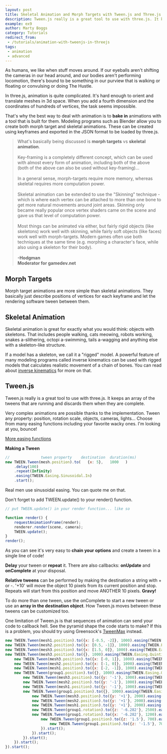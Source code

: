 ```yaml
---
layout: post
title: Skeletal Animation and Morph Targets with Tween.js and Three.js
description: Tween.js really is a great tool to use with three.js. It keeps an array of the tweens that are running and discards them when they are complete.
example: ex9
author: Marty Boggs
category: Tutorials
redirect_from:
 - /tutorials/animation-with-tweenjs-in-threejs
tags:
 - animation
 - advanced
---
```



As humans, we like when stuff moves around. If our eyeballs aren't shifting the cameras in our head around, and our bodies aren't performing locomotion, there's bound to be something in our purview that is walking or floating or convulsing or doing The Hustle.<!--more-->

In three.js, animation is quite complicated. It's hard enough to orient and translate meshes in 3d space. When you add a fourth dimension and the coordinates of hundreds of vertices, the task seems impossible.

That's why the best way to deal with animation is to **bake in** animations with a tool that is built for them. Modeling programs such as Blender allow you to create both morph target and skeletal animations. These can be created using keyframes and exported in the JSON format to be loaded by three.js.

>What's basically being discussed is **morph targets** vs **skeletal animation**.<br><br>
>Key-framing is a completely different concept, which can be used with almost every form of animation, including both of the above (both of the above can also be used without key-framing)...<br><br>
>In a general sense, morph-targets require more memory, whereas skeletal requires more computation power.<br><br>
>Skeletal animation can be extended to use the "Skinning" technique - which is where each vertex can be attached to more than one bone to get more natural movements around joint areas.
>Skinning only became really popular once vertex shaders came on the scene and gave us that level of computation power.<br><br>
>Most things can be animated via either, but fairly rigid objects (like skeletons) work well with skinning, while fairly soft objects (like faces) work well with morph-targets.
>Modern games often use both techniques at the same time (e.g. morphing a character's face, while also using a skeleton for their body).<br><br>
**-Hodgman**<br>
**Moderator for gamedev.net**

## Morph Targets

Morph target animations are more simple than skeletal animations. They basically just describe positions of vertices for each keyframe and let the rendering software tween between them.

## Skeletal Animation

Skeletal animation is great for exactly what you would think: objects with skeletons. That includes people walking, cats meowing, robots working, snakes a-slithering, octopi a-swimming, tails a-wagging and anything else with a skeleton-like structure.

If a model has a skeleton, we call it a "rigged" model. A powerful feature of many modeling programs called inverse kinematics can be used with rigged models that calculates realistic movement of a chain of bones. You can read about <a href="{{site.url}}/tutorials/inverse-kinematics-in-three-js">inverse kinematics</a> for more on that.

## Tween.js

Tween.js really is a great tool to use with three.js. It keeps an array of the tweens that are running and discards them when they are complete.

Very complex animations are possible thanks to the implementation. Tween any property: position, rotation scale, objects, cameras, lights... Choose from many easing functions including your favorite wacky ones. I'm looking at you, bounce!

<a href="https://tweenjs.github.io/tween.js/examples/03_graphs.html" target="_blank" rel="nofollow">More easing functions</a>

**Making a Tween**

```javascript
//              tween property    destination  duration(ms)
new TWEEN.Tween(mesh.position).to(   {x: 5},   1000   )
	.delay(100)
	.repeat(Infinity)
	.easing(TWEEN.Easing.Sinusoidal.In)
	.start();
```

Real men use sinusoidal easing. You can quote me on that.

Don't forget to add TWEEN.update() to your render() function.

```javascript
// put TWEEN.update() in your render function... like so

function render() {
	requestAnimationFrame(render);
	renderer.render(scene, camera);
	TWEEN.update();
}
render();
```

As you can see it's very easy to **chain your options** and create a tween in a single line of code!

**Delay** your tween or **repeat** it. There are also callbacks: **onUpdate** and **onComplete** at your disposal.

**Relative tweens** can be performed by making the destination a string with + or -. '+10' will move the object 10 pixels from its current position and stop. Repeats will start from this position and move ANOTHER 10 pixels. **Gravy!**

To do more than one tween, use the onComplete to start a new tween or use an **array in the destination object**. How Tween.js moves between these tweens can be customized too.

One limitation of Tween.js is that sequences of animation can send your code to callback hell. See the pyramid shape the code starts to make? If this is a problem, you should try using Greensock's <a href="https://greensock.com/tweenmax" target="_blank" rel="nofollow">TweenMax</a> <i class="fa fa-external-link"></i> instead.

```javascript
new TWEEN.Tween(mesh1.position).to({x: [-0.5, -2]}, 1000).easing(TWEEN.Easing.Quadratic.InOut).delay(3000).start();
new TWEEN.Tween(mesh2.position).to({x: [0.5, -1]}, 1000).easing(TWEEN.Easing.Quadratic.InOut).delay(3250).start();
new TWEEN.Tween(mesh3.position).to({x: [1.5, 0]}, 1000).easing(TWEEN.Easing.Quadratic.InOut).delay(3500).start();
new TWEEN.Tween(mesh3.position).to({}, 1000).easing(TWEEN.Easing.Quintic.InOut).delay(3500).onComplete(function () {
	new TWEEN.Tween(mesh3.position).to({x: [-0, 1]}, 1000).easing(TWEEN.Easing.Elastic.Out).delay(250).start();
	new TWEEN.Tween(mesh2.position).to({x: [-1, 0]}, 1000).easing(TWEEN.Easing.Elastic.InOut).delay(500).start();
	new TWEEN.Tween(mesh1.position).to({x: [-2, -1]}, 1000).easing(TWEEN.Easing.Elastic.InOut).delay(750).start();
	new TWEEN.Tween(group1.position).to({}, 1000).easing(TWEEN.Easing.Quintic.InOut).delay(750).onComplete(function () {
		new TWEEN.Tween(mesh3.position).to({y: '-1'}, 1000).easing(TWEEN.Easing.Bounce.Out).start();
		new TWEEN.Tween(mesh2.position).to({y: '-1'}, 1000).easing(TWEEN.Easing.Bounce.Out).start();
		new TWEEN.Tween(mesh1.position).to({y: '-1'}, 1000).easing(TWEEN.Easing.Bounce.Out).start();
		new TWEEN.Tween(group1.position).to({}, 1000).easing(TWEEN.Easing.Quintic.InOut).onComplete(function () {
			new TWEEN.Tween(mesh3.position).to({y: '+1'}, 2000).easing(TWEEN.Easing.Sinusoidal.Out).start();
			new TWEEN.Tween(mesh2.position).to({y: '+1'}, 2000).easing(TWEEN.Easing.Sinusoidal.Out).start();
			new TWEEN.Tween(mesh1.position).to({y: '+1'}, 2000).easing(TWEEN.Easing.Sinusoidal.Out).start();
			new TWEEN.Tween(group1.rotation).to({z: '-6.282'}, 2500).easing(TWEEN.Easing.Sinusoidal.InOut).start();
			new TWEEN.Tween(group1.rotation).to({x: '-6.282'}, 1200).easing(TWEEN.Easing.Linear.None).onComplete(function () {
				new TWEEN.Tween(group1.position).to({z: '1.5'}, 700).easing(TWEEN.Easing.Quadratic.Out).onComplete(function () {
					new TWEEN.Tween(group1.position).to({z: '-1.5'}, 700).easing(TWEEN.Easing.Quadratic.In).start();
				}).start();
			}).start();
		}).start();
	}).start();
}).start();
```
